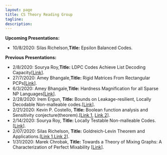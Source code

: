 ```yaml
---
layout: page
title: CS Theory Reading Group 
tagline: 
description: 
---
```

**Upcoming Presentations:**  
* 10/8/2020: Silas Richelson,**Title:** Epsilon Balanced Codes.

**Previous Presentations:**
* 2/8/2020: Sourya Roy,**Title:** LDPC Codes Achieve List Decoding Capacity[[Link](https://arxiv.org/pdf/1909.06430.pdf)].  
* 27/7/2020: Amey Bhangale,**Title:** Rigid Matrices From Rectangular PCPs[[Link](https://eccc.weizmann.ac.il/report/2020/075/)].  
* 6/3/2020: Amey Bhangale,**Title:** Hardness Magnification for all Sparse NP Languages[[Link](https://eccc.weizmann.ac.il/report/2019/118/)].  
* 2/28/2020: Irem Ergun, **Title:** Bounds on Leakage-resilient, Locally Decodable Non-malleable codes.[[Link](https://eprint.iacr.org/2017/015)].  
* 2/21/2020: Kevin P. Costello, **Title:** Boolean function analysis and Sensitivity conjecture(theorem).[[Link 1](https://arxiv.org/abs/1907.00847), [Link 2](https://www.cs.stanford.edu/~knuth/papers/huang.pdf)].   
* 2/14/2020: Sourya Roy, **Title:** Locally Testable Non-malleable Codes.[[Link](https://eccc.weizmann.ac.il/report/2019/117/)].  
* 2/07/2020: Silas Richelson, **Title:** Goldreich-Levin Theorem and Applications.[[Link 1](https://theory.stanford.edu/~trevisan/cs276/lecture12.pdf),[Link 2](https://eprint.iacr.org/2019/1195)].  
* 1/31/2020: Marek Chrobak, **Title:** Towards a Theory of Mixing Graphs: A Characterization of Perfect Mixability [[Link](https://arxiv.org/pdf/1806.08875.pdf)]. 

